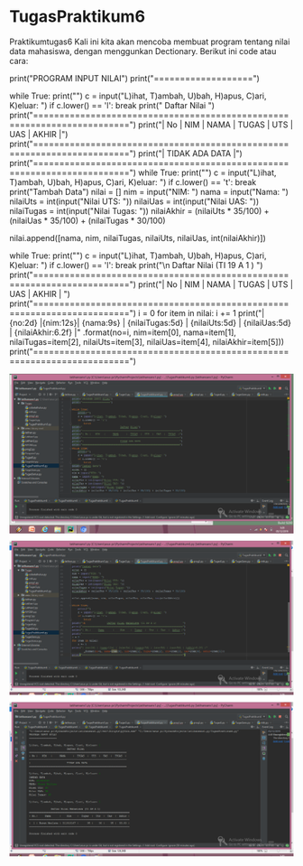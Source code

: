 # TugasPraktikum6

Praktikumtugas6
Kali ini kita akan mencoba membuat program tentang nilai data mahasiswa, dengan menggunkan Dectionary. Berikut ini code atau cara:

print("PROGRAM INPUT NILAI") 
print("===================")

while True: 
	print("") 
	c = input("L)ihat, T)ambah, U)bah, H)apus, C)ari, K)eluar: ") 
	if c.lower() == 'l': 
	break 
print("			  	     Daftar Nilai			       ") 
print("========================================================================") 
print("| No |    NIM    |   NAMA   |   TUGAS   |   UTS   |   UAS   |   AKHIR  |") 
print("========================================================================") 
print("| 			   TIDAK ADA DATA 			      |") 
print("========================================================================") 
while True: 
	print("") 
	c = input("L)ihat, T)ambah, U)bah, H)apus, C)ari, K)eluar: ") 
	if c.lower() == 't': 
	break 
print("Tambah Data") 
nilai = [] 
nim = input("NIM: ") 
nama = input("Nama: ") 
nilaiUts = int(input("Nilai UTS: ")) 
nilaiUas = int(input("Nilai UAS: ")) 
nilaiTugas = int(input("Nilai Tugas: ")) 
nilaiAkhir = (nilaiUts * 35/100) + (nilaiUas * 35/100) + (nilaiTugas * 30/100)

nilai.append([nama, nim, nilaiTugas, nilaiUts, nilaiUas, int(nilaiAkhir)])

while True: 
	print("") 
	c = input("L)ihat, T)ambah, U)bah, H)apus, C)ari, K)eluar: ") 
	if c.lower() == 'l': 
	break 
print("\n                     Daftar Nilai (TI 19 A 1 )                        ") 
print("========================================================================") 
print("| No |    NIM    |    NAMA    |  TUGAS  |  UTS  |  UAS  |   AKHIR   |   ") 
print("========================================================================") 
i = 0 
for item in nilai: 
i += 1 
print("| {no:2d} |{nim:12s}| {nama:9s} | {nilaiTugas:5d} | {nilaiUts:5d} | {nilaiUas:5d} | {nilaiAkhir:6.2f} |" 
	.format(no=i, nim=item[0], nama=item[1], nilaiTugas=item[2], nilaiUts=item[3], nilaiUas=item[4], nilaiAkhir=item[5])) 
print("========================================================================")

![input1](https://github.com/hasanmaulana/TugasPraktikum6/blob/master/gambar/Tugas6%20INPUT%201.png)
![input2](https://github.com/hasanmaulana/TugasPraktikum6/blob/master/gambar/Tugas6%20INPUT%202.png)
![output1](https://github.com/hasanmaulana/TugasPraktikum6/blob/master/gambar/Tugas6%20OUTPUT1.png)